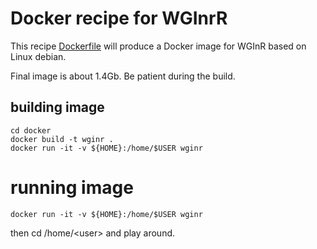 # Docker recipe for WGInrR

This recipe [Dockerfile](../docker/Dockerfile) will produce
a Docker image for WGInR based on Linux debian.

Final image is about 1.4Gb. Be patient during the build.

## building image

```
cd docker
docker build -t wginr .
docker run -it -v ${HOME}:/home/$USER wginr
```

# running image

```
docker run -it -v ${HOME}:/home/$USER wginr
```

then cd /home/\<user\> and play around.


